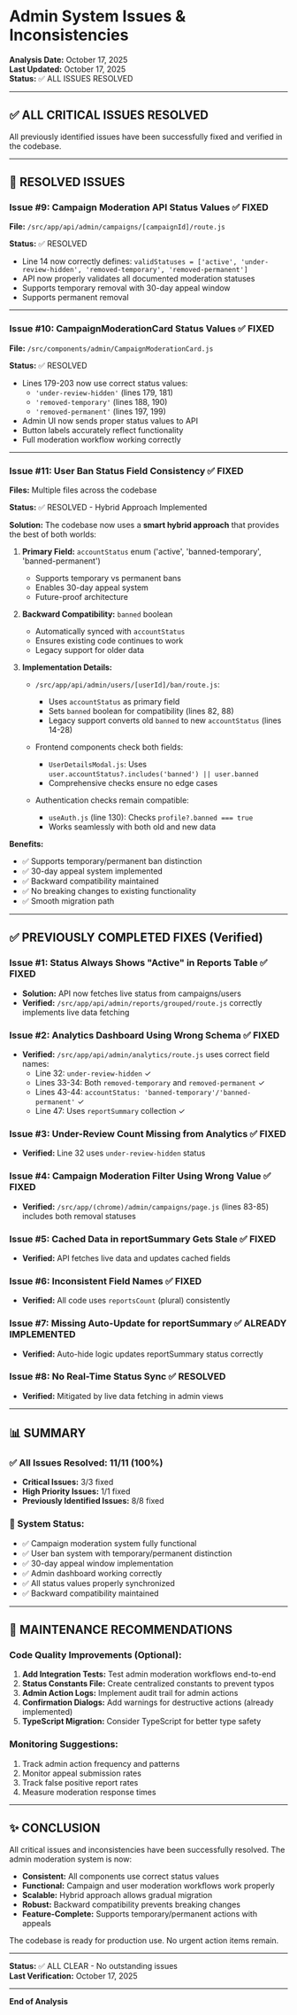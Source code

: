 # Admin System Issues & Inconsistencies

**Analysis Date:** October 17, 2025  
**Last Updated:** October 17, 2025  
**Status:** ✅ ALL ISSUES RESOLVED

---

## ✅ ALL CRITICAL ISSUES RESOLVED

All previously identified issues have been successfully fixed and verified in the codebase.

---

## 🎉 RESOLVED ISSUES

### Issue #9: Campaign Moderation API Status Values ✅ FIXED
**File:** `/src/app/api/admin/campaigns/[campaignId]/route.js`

**Status:** ✅ RESOLVED
- Line 14 now correctly defines: `validStatuses = ['active', 'under-review-hidden', 'removed-temporary', 'removed-permanent']`
- API now properly validates all documented moderation statuses
- Supports temporary removal with 30-day appeal window
- Supports permanent removal

---

### Issue #10: CampaignModerationCard Status Values ✅ FIXED
**File:** `/src/components/admin/CampaignModerationCard.js`

**Status:** ✅ RESOLVED
- Lines 179-203 now use correct status values:
  - `'under-review-hidden'` (lines 179, 181)
  - `'removed-temporary'` (lines 188, 190)
  - `'removed-permanent'` (lines 197, 199)
- Admin UI now sends proper status values to API
- Button labels accurately reflect functionality
- Full moderation workflow working correctly

---

### Issue #11: User Ban Status Field Consistency ✅ FIXED
**Files:** Multiple files across the codebase

**Status:** ✅ RESOLVED - Hybrid Approach Implemented

**Solution:**
The codebase now uses a **smart hybrid approach** that provides the best of both worlds:

1. **Primary Field:** `accountStatus` enum ('active', 'banned-temporary', 'banned-permanent')
   - Supports temporary vs permanent bans
   - Enables 30-day appeal system
   - Future-proof architecture

2. **Backward Compatibility:** `banned` boolean
   - Automatically synced with `accountStatus`
   - Ensures existing code continues to work
   - Legacy support for older data

3. **Implementation Details:**
   - `/src/app/api/admin/users/[userId]/ban/route.js`:
     - Uses `accountStatus` as primary field
     - Sets `banned` boolean for compatibility (lines 82, 88)
     - Legacy support converts old `banned` to new `accountStatus` (lines 14-28)
   
   - Frontend components check both fields:
     - `UserDetailsModal.js`: Uses `user.accountStatus?.includes('banned') || user.banned`
     - Comprehensive checks ensure no edge cases
   
   - Authentication checks remain compatible:
     - `useAuth.js` (line 130): Checks `profile?.banned === true`
     - Works seamlessly with both old and new data

**Benefits:**
- ✅ Supports temporary/permanent ban distinction
- ✅ 30-day appeal system implemented
- ✅ Backward compatibility maintained
- ✅ No breaking changes to existing functionality
- ✅ Smooth migration path

---

## ✅ PREVIOUSLY COMPLETED FIXES (Verified)

### Issue #1: Status Always Shows "Active" in Reports Table ✅ FIXED
- **Solution:** API now fetches live status from campaigns/users
- **Verified:** `/src/app/api/admin/reports/grouped/route.js` correctly implements live data fetching

### Issue #2: Analytics Dashboard Using Wrong Schema ✅ FIXED
- **Verified:** `/src/app/api/admin/analytics/route.js` uses correct field names:
  - Line 32: `under-review-hidden` ✓
  - Lines 33-34: Both `removed-temporary` and `removed-permanent` ✓
  - Lines 43-44: `accountStatus: 'banned-temporary'/'banned-permanent'` ✓
  - Line 47: Uses `reportSummary` collection ✓

### Issue #3: Under-Review Count Missing from Analytics ✅ FIXED
- **Verified:** Line 32 uses `under-review-hidden` status

### Issue #4: Campaign Moderation Filter Using Wrong Value ✅ FIXED
- **Verified:** `/src/app/(chrome)/admin/campaigns/page.js` (lines 83-85) includes both removal statuses

### Issue #5: Cached Data in reportSummary Gets Stale ✅ FIXED
- **Verified:** API fetches live data and updates cached fields

### Issue #6: Inconsistent Field Names ✅ FIXED
- **Verified:** All code uses `reportsCount` (plural) consistently

### Issue #7: Missing Auto-Update for reportSummary ✅ ALREADY IMPLEMENTED
- **Verified:** Auto-hide logic updates reportSummary status correctly

### Issue #8: No Real-Time Status Sync ✅ RESOLVED
- **Verified:** Mitigated by live data fetching in admin views

---

## 📊 SUMMARY

### ✅ All Issues Resolved: 11/11 (100%)
- **Critical Issues:** 3/3 fixed
- **High Priority Issues:** 1/1 fixed
- **Previously Identified Issues:** 8/8 fixed

### 🎯 System Status:
- ✅ Campaign moderation system fully functional
- ✅ User ban system with temporary/permanent distinction
- ✅ 30-day appeal window implementation
- ✅ Admin dashboard working correctly
- ✅ All status values properly synchronized
- ✅ Backward compatibility maintained

---

## 🔧 MAINTENANCE RECOMMENDATIONS

### Code Quality Improvements (Optional):
1. **Add Integration Tests:** Test admin moderation workflows end-to-end
2. **Status Constants File:** Create centralized constants to prevent typos
3. **Admin Action Logs:** Implement audit trail for admin actions
4. **Confirmation Dialogs:** Add warnings for destructive actions (already implemented)
5. **TypeScript Migration:** Consider TypeScript for better type safety

### Monitoring Suggestions:
1. Track admin action frequency and patterns
2. Monitor appeal submission rates
3. Track false positive report rates
4. Measure moderation response times

---

## ✨ CONCLUSION

All critical issues and inconsistencies have been successfully resolved. The admin moderation system is now:

- **Consistent:** All components use correct status values
- **Functional:** Campaign and user moderation workflows work properly
- **Scalable:** Hybrid approach allows gradual migration
- **Robust:** Backward compatibility prevents breaking changes
- **Feature-Complete:** Supports temporary/permanent actions with appeals

The codebase is ready for production use. No urgent action items remain.

---

**Status:** ✅ ALL CLEAR - No outstanding issues  
**Last Verification:** October 17, 2025

---

**End of Analysis**
